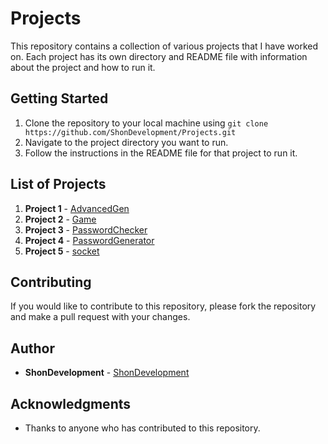 # Projects

This repository contains a collection of various projects that I have worked on. Each project has its own directory and README file with information about the project and how to run it.

## Getting Started

1. Clone the repository to your local machine using `git clone https://github.com/ShonDevelopment/Projects.git`
2. Navigate to the project directory you want to run.
3. Follow the instructions in the README file for that project to run it.

## List of Projects

1. **Project 1** - [AdvancedGen](https://github.com/ShonDevelopment/Projects/tree/master/AdvancedGen)
2. **Project 2** - [Game](https://github.com/ShonDevelopment/Projects/tree/master/Game)
3. **Project 3** - [PasswordChecker](https://github.com/ShonDevelopment/Projects/tree/master/PasswordChecker)
4. **Project 4** - [PasswordGenerator](https://github.com/ShonDevelopment/Projects/tree/master/PasswordGenerator)
5. **Project 5** - [socket](https://github.com/ShonDevelopment/Projects/tree/master/socket)

## Contributing

If you would like to contribute to this repository, please fork the repository and make a pull request with your changes.

## Author

- **ShonDevelopment** - [ShonDevelopment](https://github.com/ShonDevelopment)

## Acknowledgments

- Thanks to anyone who has contributed to this repository.
